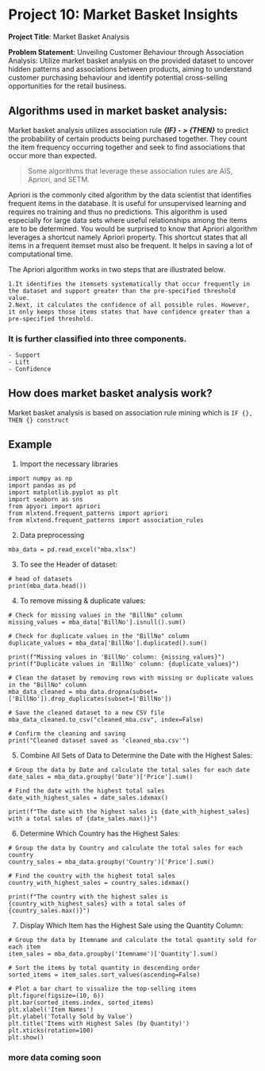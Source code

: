 # Project 10: Market Basket Insights

**Project Title**: Market Basket Analysis

**Problem Statement**: Unveiling Customer Behaviour through Association Analysis: Utilize market basket analysis on the provided dataset to uncover hidden patterns and associations between products, aiming to understand customer purchasing behaviour and identify potential cross-selling opportunities for the retail business.

## Algorithms used in market basket analysis:

Market basket analysis utilizes association rule ***{IF} - > {THEN}*** to predict the probability of certain products being purchased together. They count the item frequency occurring together and seek to find associations that occur more than expected.

> Some algorithms that leverage these association rules are AIS, Apriori, and SETM.

Apriori is the commonly cited algorithm by the data scientist that identifies frequent items in the database. It is useful for unsupervised learning and requires no training and thus no predictions. This algorithm is used especially for large data sets where useful relationships among the items are to be determined.
You would be surprised to know that Apriori algorithm leverages a shortcut namely Apriori property. This shortcut states that all items in a frequent itemset must also be frequent. It helps in saving a lot of computational time.

The Apriori algorithm works in two steps that are illustrated below.

```
1.It identifies the itemsets systematically that occur frequently in the dataset and support greater than the pre-specified threshold value.
2.Next, it calculates the confidence of all possible rules. However, it only keeps those items states that have confidence greater than a pre-specified threshold.
```
### It is further classified into three components.
```
- Support
- Lift
- Confidence
```
## How does market basket analysis work?

Market basket analysis is based on association rule mining which is ```IF {}, THEN {} construct```

## Example

1. Import the necessary libraries

```
import numpy as np
import pandas as pd
import matplotlib.pyplot as plt
import seaborn as sns
from apyori import apriori
from mlxtend.frequent_patterns import apriori
from mlxtend.frequent_patterns import association_rules
```

2. Data preprocessing

```
mba_data = pd.read_excel("mba.xlsx")
```

3. To see the Header of dataset:
   
```
# head of datasets
print(mba_data.head())
```

4. To remove missing & duplicate values:

```
# Check for missing values in the "BillNo" column
missing_values = mba_data['BillNo'].isnull().sum()

# Check for duplicate values in the "BillNo" column
duplicate_values = mba_data['BillNo'].duplicated().sum()

print(f"Missing values in 'BillNo' column: {missing_values}")
print(f"Duplicate values in 'BillNo' column: {duplicate_values}")

# Clean the dataset by removing rows with missing or duplicate values in the "BillNo" column
mba_data_cleaned = mba_data.dropna(subset=['BillNo']).drop_duplicates(subset=['BillNo'])

# Save the cleaned dataset to a new CSV file
mba_data_cleaned.to_csv("cleaned_mba.csv", index=False)

# Confirm the cleaning and saving
print("Cleaned dataset saved as 'cleaned_mba.csv'")
```

5. Combine All Sets of Data to Determine the Date with the Highest Sales:

```
# Group the data by Date and calculate the total sales for each date
date_sales = mba_data.groupby('Date')['Price'].sum()

# Find the date with the highest total sales
date_with_highest_sales = date_sales.idxmax()

print(f"The date with the highest sales is {date_with_highest_sales} with a total sales of {date_sales.max()}")
```

6. Determine Which Country has the Highest Sales:

```
# Group the data by Country and calculate the total sales for each country
country_sales = mba_data.groupby('Country')['Price'].sum()

# Find the country with the highest total sales
country_with_highest_sales = country_sales.idxmax()

print(f"The country with the highest sales is {country_with_highest_sales} with a total sales of {country_sales.max()}")
```

7. Display Which Item has the Highest Sale using the Quantity Column:

```
# Group the data by Itemname and calculate the total quantity sold for each item
item_sales = mba_data.groupby('Itemname')['Quantity'].sum()

# Sort the items by total quantity in descending order
sorted_items = item_sales.sort_values(ascending=False)

# Plot a bar chart to visualize the top-selling items
plt.figure(figsize=(10, 6))
plt.bar(sorted_items.index, sorted_items)
plt.xlabel('Item Names')
plt.ylabel('Totally Sold by Value')
plt.title('Items with Highest Sales (by Quantity)')
plt.xticks(rotation=100)
plt.show()
```

### more data coming soon
